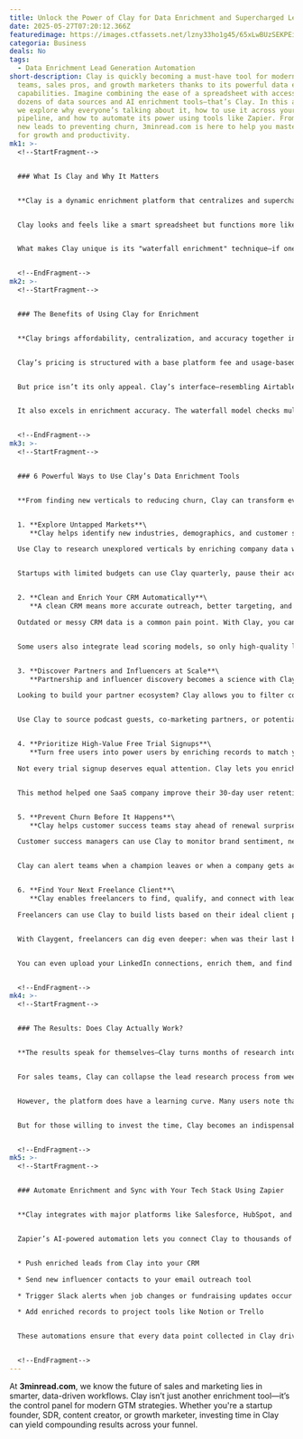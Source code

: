 ```yaml
---
title: Unlock the Power of Clay for Data Enrichment and Supercharged Lead Intelligence
date: 2025-05-27T07:20:12.366Z
featuredimage: https://images.ctfassets.net/lzny33ho1g45/65xLwBUzSEKPEi0hr0CIiD/e90361ba2fb10c950ba4eba0442acb27/clay-app-tips-hero.jpg?w=1520&fm=avif&q=31&fit=thumb&h=760
categoria: Business
deals: No
tags:
  - Data Enrichment Lead Generation Automation
short-description: Clay is quickly becoming a must-have tool for modern GTM
  teams, sales pros, and growth marketers thanks to its powerful data enrichment
  capabilities. Imagine combining the ease of a spreadsheet with access to
  dozens of data sources and AI enrichment tools—that’s Clay. In this article,
  we explore why everyone’s talking about it, how to use it across your entire
  pipeline, and how to automate its power using tools like Zapier. From finding
  new leads to preventing churn, 3minread.com is here to help you master Clay
  for growth and productivity.
mk1: >-
  <!--StartFragment-->


  ### What Is Clay and Why It Matters


  **Clay is a dynamic enrichment platform that centralizes and supercharges your data with AI and automation.**


  Clay looks and feels like a smart spreadsheet but functions more like a data command center. It allows you to import people or company records and then enrich them with information from hundreds of sources like LinkedIn, Crunchbase, or even your own APIs. You can filter, sort, and structure this data to find high-value prospects, optimize sales outreach, and streamline marketing.


  What makes Clay unique is its "waterfall enrichment" technique—if one source doesn’t have the data, it moves to the next until it finds a match, ensuring high data accuracy. It also uses a built-in AI agent called Claygent to extract information like podcast appearances, Yelp ratings, or even company summaries from 10-Ks. This gives users highly personalized data without manual effort.


  <!--EndFragment-->
mk2: >-
  <!--StartFragment-->


  ### The Benefits of Using Clay for Enrichment


  **Clay brings affordability, centralization, and accuracy together in a single, intuitive platform.**


  Clay’s pricing is structured with a base platform fee and usage-based enrichment credits. Unlike buying licenses for Apollo, ZoomInfo, and Clearbit separately, Clay consolidates these features under one roof. This makes it a cost-effective solution, especially for startups or lean teams.


  But price isn’t its only appeal. Clay’s interface—resembling Airtable—allows users to manipulate data in a grid format, making it familiar and accessible. Everything stays in one place, so users don’t need to cobble together multiple tools for lead scoring, CRM cleaning, or ICP filtering.


  It also excels in enrichment accuracy. The waterfall model checks multiple data providers sequentially, validating results along the way. If it can’t find the data, you won’t be charged—making every credit count. For advanced use cases, Claygent lets you customize enrichment even further using natural language queries.


  <!--EndFragment-->
mk3: >-
  <!--StartFragment-->


  ### 6 Powerful Ways to Use Clay’s Data Enrichment Tools


  **From finding new verticals to reducing churn, Clay can transform every step of your revenue funnel.**


  1. **Explore Untapped Markets**\
     **Clay helps identify new industries, demographics, and customer segments you may not be targeting yet.**

  Use Clay to research unexplored verticals by enriching company data with unique traits. For example, find B2C brands targeting Gen Z and offering promotions. You can filter out bad-fit accounts and existing customers, so your efforts focus only on new opportunities. Marketing teams can then craft personalized outreach campaigns based on these enriched insights.


  Startups with limited budgets can use Clay quarterly, pause their account (which saves your tables), and come back when ready. It’s a scalable solution for growing your TAM without overspending.


  2. **Clean and Enrich Your CRM Automatically**\
     **A clean CRM means more accurate outreach, better targeting, and fewer missed opportunities.**

  Outdated or messy CRM data is a common pain point. With Clay, you can sync your CRM and automate bulk enrichment—adding missing emails, roles, company updates, and more. Build workflows to qualify leads or update sales reps when a prospect changes jobs.


  Some users also integrate lead scoring models, so only high-quality leads are surfaced for sales outreach. Tools like Ocean.io can even identify lookalike accounts based on recent customer wins, feeding your sales pipeline with similar, high-converting prospects.


  3. **Discover Partners and Influencers at Scale**\
     **Partnership and influencer discovery becomes a science with Clay's filtering and enrichment capabilities.**

  Looking to build your partner ecosystem? Clay allows you to filter companies or people based on detailed criteria like industry overlap, tech stack, and engagement history. Integrations with Crossbeam, Upfluence, and Modash allow you to find influencer partners based on keywords, follower count, and more.


  Use Clay to source podcast guests, co-marketing partners, or potential collaborators. Then, automate outreach directly from the platform—or refine your list with Claygent to find warm connections through LinkedIn. This isn’t just useful for partnerships—it’s also a goldmine for freelancers looking for clients or collaborators.


  4. **Prioritize High-Value Free Trial Signups**\
     **Turn free users into power users by enriching records to match your ideal customer profile.**

  Not every trial signup deserves equal attention. Clay lets you enrich new users in real-time with behavioral and demographic data—like their job role, domain, academic level, or geographic location. Then, based on how they interact with your product during the first 48 hours, you can trigger onboarding flows tailored to power users.


  This method helped one SaaS company improve their 30-day user retention by 21%. With Clay, enrichment isn’t just about knowing more—it’s about acting faster and smarter.


  5. **Prevent Churn Before It Happens**\
     **Clay helps customer success teams stay ahead of renewal surprises through proactive enrichment.**

  Customer success managers can use Clay to monitor brand sentiment, new hires, or fundraising events. A sudden leadership change or a lack of brand engagement could signal a churn risk. With these insights, your team can step in before a renewal conversation turns sour.


  Clay can alert teams when a champion leaves or when a company gets acquired, giving your team a chance to pivot strategy. This kind of foresight turns reactive customer management into proactive retention.


  6. **Find Your Next Freelance Client**\
     **Clay enables freelancers to find, qualify, and connect with leads—without hours of manual research.**

  Freelancers can use Clay to build lists based on their ideal client profile—filtering by industry, headcount, recent content activity, or website behavior. For example, a content strategist might enrich company data to find brands publishing regularly but lacking SME-driven content.


  With Claygent, freelancers can dig even deeper: when was their last blog post? Do they publish expert-led pieces? Are they hiring for marketing roles? All these signals can shape cold outreach into something relevant and value-driven.


  You can even upload your LinkedIn connections, enrich them, and find “lookalike” contacts for warm introductions—perfect for referrals or expanding your network.


  <!--EndFragment-->
mk4: >-
  <!--StartFragment-->


  ### The Results: Does Clay Actually Work?


  **The results speak for themselves—Clay turns months of research into hours and fuels revenue generation at scale.**


  For sales teams, Clay can collapse the lead research process from weeks to hours. One fintech sales leader reduced their account research timeline from 5 weeks to just 5 hours with Clay’s automations and Salesforce integration. And SDRs on Reddit report sourcing the majority of their deals through Clay, booking dozens of meetings each month.


  However, the platform does have a learning curve. Many users note that Clay works best when a GTM engineer—or at least someone tech-savvy—can design and maintain enrichment workflows. Some teams even hire specialized agencies (affectionately called “Claygencies”) to manage the platform.


  But for those willing to invest the time, Clay becomes an indispensable tool for finding leads, closing deals, and personalizing outreach like never before.


  <!--EndFragment-->
mk5: >-
  <!--StartFragment-->


  ### Automate Enrichment and Sync with Your Tech Stack Using Zapier


  **Clay integrates with major platforms like Salesforce, HubSpot, and Gong—but for everything else, there's Zapier.**


  Zapier’s AI-powered automation lets you connect Clay to thousands of apps, making your enriched data more actionable. For example, you can:


  * Push enriched leads from Clay into your CRM

  * Send new influencer contacts to your email outreach tool

  * Trigger Slack alerts when job changes or fundraising updates occur

  * Add enriched records to project tools like Notion or Trello


  These automations ensure that every data point collected in Clay drives action across your organization—no manual updates required.


  <!--EndFragment-->
---
```

<!--StartFragment-->

At **3minread.com**, we know the future of sales and marketing lies in smarter, data-driven workflows. Clay isn’t just another enrichment tool—it’s the control panel for modern GTM strategies. Whether you're a startup founder, SDR, content creator, or growth marketer, investing time in Clay can yield compounding results across your funnel.

<!--EndFragment-->